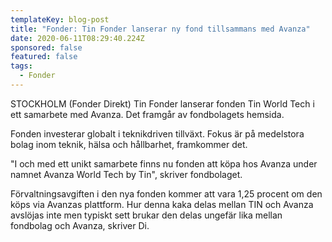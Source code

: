 ```yaml
---
templateKey: blog-post
title: "Fonder: Tin Fonder lanserar ny fond tillsammans med Avanza"
date: 2020-06-11T08:29:40.224Z
sponsored: false
featured: false
tags:
  - Fonder
---
```

STOCKHOLM (Fonder Direkt) Tin Fonder lanserar fonden Tin World Tech i ett samarbete med Avanza. Det framgår av fondbolagets hemsida.

Fonden investerar globalt i teknikdriven tillväxt. Fokus är på medelstora bolag inom teknik, hälsa och hållbarhet, framkommer det.

"I och med ett unikt samarbete finns nu fonden att köpa hos Avanza under namnet Avanza World Tech by Tin", skriver fondbolaget.

Förvaltningsavgiften i den nya fonden kommer att vara 1,25 procent om den köps via Avanzas plattform. Hur denna kaka delas mellan TIN och Avanza avslöjas inte men typiskt sett brukar den delas ungefär lika mellan fondbolag och Avanza, skriver Di.